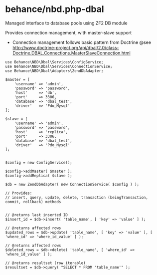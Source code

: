 # behance/nbd.php-dbal
Managed interface to database pools using ZF2 DB module

Provides connection management, with master-slave support
- Connection management follows basic pattern from Doctrine
@see http://www.doctrine-project.org/api/dbal/2.0/class-Doctrine.DBAL.Connections.MasterSlaveConnection.html

```
use Behance\NBD\Dbal\Services\ConfigService;
use Behance\NBD\Dbal\Services\ConnectionService;
use Behance\NBD\Dbal\Adapters\ZendDbAdapter;

$master = [
    'username' => 'admin',
    'password' => 'password',
    'host'     => 'db',
    'port'     => 3306,
    'database' => 'dbal_test',
    'driver'   => 'Pdo_Mysql'
];

$slave = [
    'username' => 'admin',
    'password' => 'password',
    'host'     => 'replica',
    'port'     => 3306,
    'database' => 'dbal_test',
    'driver'   => 'Pdo_Mysql'
];


$config = new ConfigService();

$config->addMaster( $master );
$config->addReplica( $slave );

$db = new ZendDbAdapter( new ConnectionService( $config ) );

// Provides:
// insert, query, update, delete, transaction (beingTransaction, commit, rollback) methods


// @returns last inserted ID
$insert_id = $db->insert( 'table_name', [ 'key' => 'value' ] );

// @returns affected rows
$updated_rows = $db->update( 'table_name', [ 'key' => 'value' ], [ 'where_id' => 'where_id_value' ] );

// @returns affected rows
$deleted_rows = $db->delete( 'table_name', [ 'where_id' => 'where_id_value' ] );

// @returns resultset (row iterable)
$resultset = $db->query( "SELECT * FROM 'table_name'" );
```
